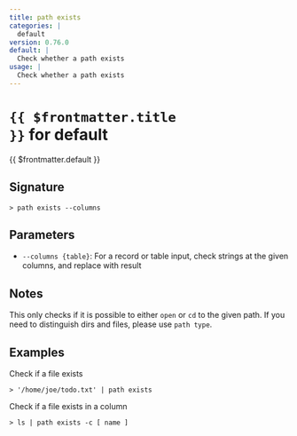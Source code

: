 ```yaml
---
title: path exists
categories: |
  default
version: 0.76.0
default: |
  Check whether a path exists
usage: |
  Check whether a path exists
---
```


# <code>{{ $frontmatter.title }}</code> for default

<div class='command-title'>{{ $frontmatter.default }}</div>

## Signature

```> path exists --columns```

## Parameters

 -  `--columns {table}`: For a record or table input, check strings at the given columns, and replace with result

## Notes
This only checks if it is possible to either `open` or `cd` to the given path.
If you need to distinguish dirs and files, please use `path type`.
## Examples

Check if a file exists
```shell
> '/home/joe/todo.txt' | path exists
```

Check if a file exists in a column
```shell
> ls | path exists -c [ name ]
```
